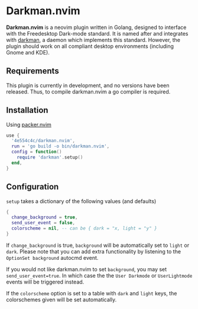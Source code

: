 # Darkman.nvim

**Darkman.nvim** is a neovim plugin written in Golang, designed to interface
with the Freedesktop Dark-mode standard. It is named after and integrates with
[darkman](https://darkman.whynothugo.nl/), a daemon which implements this
standard. However, the plugin should work on all compliant desktop environments
(including Gnome and KDE).

## Requirements

This plugin is currently in development, and no versions have been released.
Thus, to compile darkman.nvim a go compiler is required.

## Installation

Using [packer.nvim](https://github.com/wbthomason/packer.nvim)
```lua
use {
  '4e554c4c/darkman.nvim',
  run = 'go build -o bin/darkman.nvim',
  config = function()
    require 'darkman'.setup()
  end,
}
```

## Configuration

`setup` takes a dictionary of the following values (and defaults)
```lua
{
  change_background = true,
  send_user_event = false,
  colorscheme = nil, -- can be { dark = "x, light = "y" }
}
```

If `change_background` is true, `background` will be automatically set to
`light` or `dark`.
Please note that you can add extra functionality by listening to the `OptionSet
background` autocmd event.

If you would not like darkman.nvim to set `background`, you may set
`send_user_event=true`. In which case the the `User Darkmode` or `UserLightmode`
events will be triggered instead.

If the `colorscheme` option is set to a table with `dark` and `light` keys, the
colorschemes given will be set automatically.

